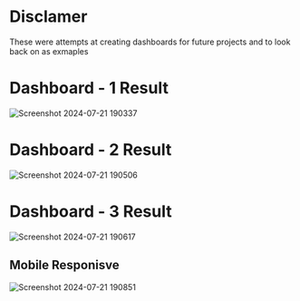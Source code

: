 # Disclamer
These were attempts at creating dashboards for future projects and to look back on as exmaples

# Dashboard - 1 Result
![Screenshot 2024-07-21 190337](https://github.com/user-attachments/assets/a2f89af8-d5d0-4a23-8dcf-98b85cd2e277)

# Dashboard - 2 Result
![Screenshot 2024-07-21 190506](https://github.com/user-attachments/assets/9a2b31f0-6e60-4348-8461-bdc917897792)

# Dashboard - 3 Result
![Screenshot 2024-07-21 190617](https://github.com/user-attachments/assets/e6a35b38-234e-485b-a5cc-3578b5e525ee)

## Mobile Responisve
![Screenshot 2024-07-21 190851](https://github.com/user-attachments/assets/0b9c4914-348b-479f-bc67-fe52fdbe30f1)
